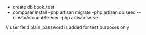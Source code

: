 - create db book_test
- composer install
-php artisan migrate
-php artisan db:seed --class=AccountSeeder
-php artisan serve



// user field plain_password is added for test purposes only